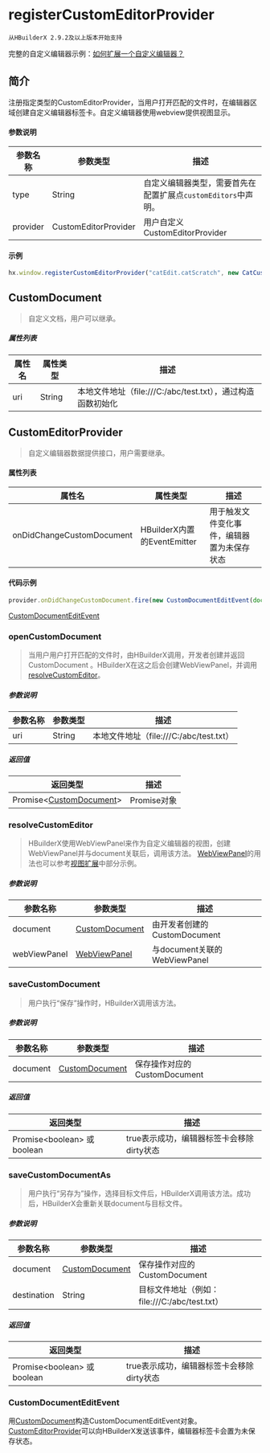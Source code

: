# registerCustomEditorProvider
`从HBuilderX 2.9.2及以上版本开始支持`

完整的自定义编辑器示例：<a href="/ExtensionTutorial/customeditor" target="_blank">如何扩展一个自定义编辑器？</a>

## 简介

注册指定类型的CustomEditorProvider，当用户打开匹配的文件时，在编辑器区域创建自定义编辑器标签卡。自定义编辑器使用webview提供视图显示。

#### 参数说明

|参数名称	|参数类型					|描述											|
|--		|--							|--												|
|type	|String	|自定义编辑器类型，需要首先在配置扩展点`customEditors`中声明。	|
|provider|CustomEditorProvider |用户自定义CustomEditorProvider|


#### 示例
```javascript
hx.window.registerCustomEditorProvider("catEdit.catScratch", new CatCustomEditorProvider());
```

## CustomDocument

> 自定义文档，用户可以继承。

##### 属性列表

|属性名		|属性类型	|描述				|
|--			|--			|--					|
|uri		|String		|本地文件地址（file:///C:/abc/test.txt），通过构造函数初始化 |

## CustomEditorProvider

> 自定义编辑器数据提供接口，用户需要继承。

#### 属性列表

|属性名		|属性类型	|描述				|
|--			|--			|--					|
|onDidChangeCustomDocument | HBuilderX内置的EventEmitter	| 用于触发文件变化事件，编辑器置为未保存状态 |

#### 代码示例
``` javascript
provider.onDidChangeCustomDocument.fire(new CustomDocumentEditEvent(document));
```
[CustomDocumentEditEvent](#CustomDocumentEditEvent)

### openCustomDocument

> 当用户用户打开匹配的文件时，由HBuilderX调用，开发者创建并返回CustomDocument
> 。HBuilderX在这之后会创建WebViewPanel，并调用[resolveCustomEditor](#resolveCustomEditor)。

##### 参数说明
|参数名称	    |参数类型	    |描述			|
|--			|--			|--				|
|uri	|String		|本地文件地址（file:///C:/abc/test.txt） |

##### 返回值
|返回类型	|描述		|
|--			|--			|
|Promise&lt;[CustomDocument](#CustomDocument)&gt;	|Promise对象|

### resolveCustomEditor

> HBuilderX使用WebViewPanel来作为自定义编辑器的视图，创建WebViewPanel并与document关联后，调用该方法。
> [WebViewPanel](#WebViewPanel)的用法也可以参考[视图扩展](/views.md#WebView)中部分示例。

##### 参数说明
|参数名称	    |参数类型	    |描述			|
|--			|--			|--				|
|document	|[CustomDocument](#CustomDocument)		|由开发者创建的CustomDocument|
|webViewPanel	|[WebViewPanel](/ExtensionDocs/Api/windows/createWebView?id=webviewpanel)		|与document关联的WebViewPanel|

### saveCustomDocument

> 用户执行“保存”操作时，HBuilderX调用该方法。

##### 参数说明

|参数名称	    |参数类型	    |描述			|
|--			|--			|--				|
|document	|[CustomDocument](#CustomDocument)		| 保存操作对应的CustomDocument |

##### 返回值

|返回类型	|描述		|
|--			|--			|
|Promise&lt;boolean&gt; 或 boolean	|true表示成功，编辑器标签卡会移除dirty状态|

### saveCustomDocumentAs

> 用户执行“另存为”操作，选择目标文件后，HBuilderX调用该方法。成功后，HBuilderX会重新关联document与目标文件。

##### 参数说明

|参数名称	    |参数类型	    |描述			|
|--			|--			|--				|
|document	|[CustomDocument](#CustomDocument)		| 保存操作对应的CustomDocument |
|destination	|String		| 目标文件地址（例如：file:///C:/abc/test.txt） |

##### 返回值

|返回类型	|描述		|
|--			|--			|
|Promise&lt;boolean&gt; 或 boolean	|true表示成功，编辑器标签卡会移除dirty状态|

### CustomDocumentEditEvent
用[CustomDocument](#CustomDocument)构造CustomDocumentEditEvent对象。[CustomEditorProvider](#CustomEditorProvider)可以向HBuilderX发送该事件，编辑器标签卡会置为未保存状态。